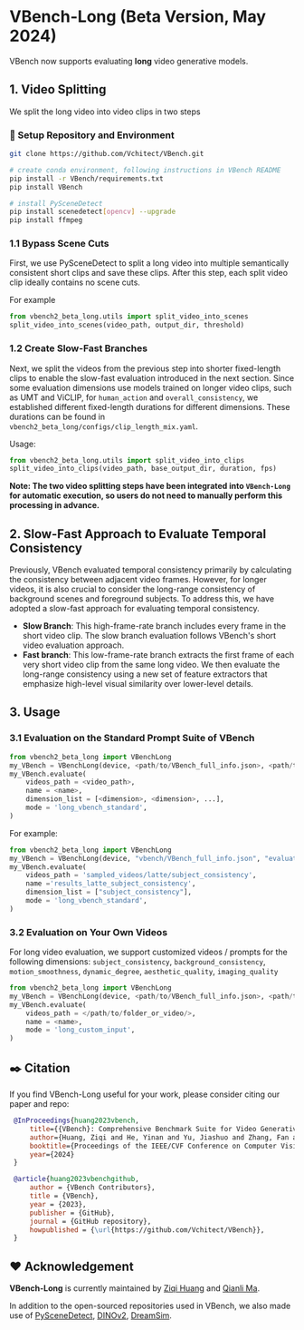 # VBench-Long (Beta Version, May 2024)

VBench now supports evaluating **long** video generative models.

## 1. Video Splitting
We split the long video into video clips in two steps

### :hammer: Setup Repository and Environment
```bash
git clone https://github.com/Vchitect/VBench.git

# create conda environment, following instructions in VBench README
pip install -r VBench/requirements.txt
pip install VBench

# install PySceneDetect
pip install scenedetect[opencv] --upgrade
pip install ffmpeg
```
### 1.1 Bypass Scene Cuts
First, we use PySceneDetect to split a long video into multiple semantically consistent short clips and save these clips. After this step, each split video clip ideally contains no scene cuts.


For example
```python
from vbench2_beta_long.utils import split_video_into_scenes
split_video_into_scenes(video_path, output_dir, threshold)
```

### 1.2 Create Slow-Fast Branches

Next, we split the videos from the previous step into shorter fixed-length clips to enable the slow-fast evaluation introduced in the next section.  Since some evaluation dimensions use models trained on longer video clips, such as UMT and ViCLIP, for `human_action` and `overall_consistency`, we established different fixed-length durations for different dimensions. These durations can be found in `vbench2_beta_long/configs/clip_length_mix.yaml`.


Usage:
```python
from vbench2_beta_long.utils import split_video_into_clips
split_video_into_clips(video_path, base_output_dir, duration, fps)
```


**Note: The two video splitting steps have been integrated into `VBench-Long` for automatic execution, so users do not need to manually perform this processing in advance.**

## 2. Slow-Fast Approach to Evaluate Temporal Consistency
<!-- Considering the characteristics of the consistency dimensions such as `subject_consistency` and `background_consistency`, it is clearly unreasonable to evaluate consistency dimensions only in fixed-length short video clips. Therefore, we introduce Slow-Fast Evaluation Method.  -->
Previously, VBench evaluated temporal consistency primarily by calculating the consistency between adjacent video frames. However, for longer videos, it is also crucial to consider the long-range consistency of background scenes and foreground subjects. To address this, we have adopted a slow-fast approach for evaluating temporal consistency.
- **Slow Branch**: This high-frame-rate branch includes every frame in the short video clip. The slow branch evaluation follows VBench's short video evaluation approach.
- **Fast branch**: This low-frame-rate branch extracts the first frame of each very short video clip from the same long video. We then evaluate the long-range consistency using a new set of feature extractors that emphasize high-level visual similarity over lower-level details.

<!-- Specifically, we first evaluate the consistency dimensions' score within each clip, then calculate the consistency dimensions' score between clips. Finally, we weight and combine the two scores to obtain the final consistency dimension score. -->


## 3. Usage

### 3.1 Evaluation on the Standard Prompt Suite of VBench

```python
from vbench2_beta_long import VBenchLong
my_VBench = VBenchLong(device, <path/to/VBench_full_info.json>, <path/to/save/dir>)
my_VBench.evaluate(
    videos_path = <video_path>,
    name = <name>,
    dimension_list = [<dimension>, <dimension>, ...],
    mode = 'long_vbench_standard',
)
```

For example:
```python
from vbench2_beta_long import VBenchLong
my_VBench = VBenchLong(device, "vbench/VBench_full_info.json", "evaluation_results")
my_VBench.evaluate(
    videos_path = 'sampled_videos/latte/subject_consistency',
    name ='results_latte_subject_consistency',
    dimension_list = ["subject_consistency"],
    mode = 'long_vbench_standard',
)
```

### 3.2 Evaluation on Your Own Videos

For long video evaluation, we support customized videos / prompts for the following dimensions: `subject_consistency`, `background_consistency`, `motion_smoothness`, `dynamic_degree`, `aesthetic_quality`, `imaging_quality`

```python
from vbench2_beta_long import VBenchLong
my_VBench = VBenchLong(device, <path/to/VBench_full_info.json>, <path/to/save/dir>)
my_VBench.evaluate(
    videos_path = </path/to/folder_or_video/>,
    name = <name>,
    mode = 'long_custom_input',
)
```



## :black_nib: Citation

   If you find VBench-Long useful for your work, please consider citing our paper and repo:

   ```bibtex
    @InProceedings{huang2023vbench,
        title={{VBench}: Comprehensive Benchmark Suite for Video Generative Models},
        author={Huang, Ziqi and He, Yinan and Yu, Jiashuo and Zhang, Fan and Si, Chenyang and Jiang, Yuming and Zhang, Yuanhan and Wu, Tianxing and Jin, Qingyang and Chanpaisit, Nattapol and Wang, Yaohui and Chen, Xinyuan and Wang, Limin and Lin, Dahua and Qiao, Yu and Liu, Ziwei},
        booktitle={Proceedings of the IEEE/CVF Conference on Computer Vision and Pattern Recognition},
        year={2024}
    }

    @article{huang2023vbenchgithub,
        author = {VBench Contributors},
        title = {VBench},
        year = {2023},
        publisher = {GitHub},
        journal = {GitHub repository},
        howpublished = {\url{https://github.com/Vchitect/VBench}},
    }    
   ```


## :hearts: Acknowledgement

**VBench-Long** is currently maintained by [Ziqi Huang](https://ziqihuangg.github.io/) and [Qianli Ma](https://github.com/MqLeet).

In addition to the open-sourced repositories used in VBench, we also made use of [PySceneDetect](https://github.com/Breakthrough/PySceneDetect), [DINOv2](https://github.com/facebookresearch/dinov2), [DreamSim](https://github.com/ssundaram21/dreamsim).
